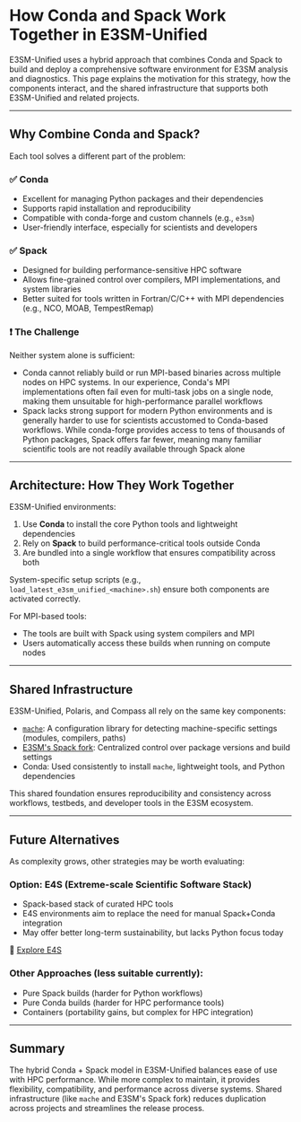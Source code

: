 # How Conda and Spack Work Together in E3SM-Unified

E3SM-Unified uses a hybrid approach that combines Conda and Spack to build
and deploy a comprehensive software environment for E3SM analysis and
diagnostics. This page explains the motivation for this strategy, how the
components interact, and the shared infrastructure that supports both
E3SM-Unified and related projects.

---

## Why Combine Conda and Spack?

Each tool solves a different part of the problem:

### ✅ Conda

* Excellent for managing Python packages and their dependencies
* Supports rapid installation and reproducibility
* Compatible with conda-forge and custom channels (e.g., `e3sm`)
* User-friendly interface, especially for scientists and developers

### ✅ Spack

* Designed for building performance-sensitive HPC software
* Allows fine-grained control over compilers, MPI implementations, and system
  libraries
* Better suited for tools written in Fortran/C/C++ with MPI dependencies
  (e.g., NCO, MOAB, TempestRemap)

### ❗ The Challenge

Neither system alone is sufficient:

* Conda cannot reliably build or run MPI-based binaries across multiple nodes
  on HPC systems. In our experience, Conda's MPI implementations often fail
  even for multi-task jobs on a single node, making them unsuitable for
  high-performance parallel workflows
* Spack lacks strong support for modern Python environments and is generally
  harder to use for scientists accustomed to Conda-based workflows. While
  conda-forge provides access to tens of thousands of Python packages, Spack
  offers far fewer, meaning many familiar scientific tools are not readily
  available through Spack alone

---

## Architecture: How They Work Together

E3SM-Unified environments:

1. Use **Conda** to install the core Python tools and lightweight dependencies
2. Rely on **Spack** to build performance-critical tools outside Conda
3. Are bundled into a single workflow that ensures compatibility across both

System-specific setup scripts (e.g., `load_latest_e3sm_unified_<machine>.sh`)
ensure both components are activated correctly.

For MPI-based tools:

* The tools are built with Spack using system compilers and MPI
* Users automatically access these builds when running on compute nodes

---

## Shared Infrastructure

E3SM-Unified, Polaris, and Compass all rely on the same key components:

* [`mache`](https://github.com/E3SM-Project/mache): A configuration library
  for detecting machine-specific settings (modules, compilers, paths)
* [E3SM's Spack fork](https://github.com/E3SM-Project/spack): Centralized
  control over package versions and build settings
* Conda: Used consistently to install `mache`, lightweight tools, and Python
  dependencies

This shared foundation ensures reproducibility and consistency across
workflows, testbeds, and developer tools in the E3SM ecosystem.

---

## Future Alternatives

As complexity grows, other strategies may be worth evaluating:

### Option: **E4S (Extreme-scale Scientific Software Stack)**

* Spack-based stack of curated HPC tools
* E4S environments aim to replace the need for manual Spack+Conda integration
* May offer better long-term sustainability, but lacks Python focus today

🔗 [Explore E4S](https://e4s.io)

### Other Approaches (less suitable currently):

* Pure Spack builds (harder for Python workflows)
* Pure Conda builds (harder for HPC performance tools)
* Containers (portability gains, but complex for HPC integration)

---

## Summary

The hybrid Conda + Spack model in E3SM-Unified balances ease of use with HPC
performance. While more complex to maintain, it provides flexibility,
compatibility, and performance across diverse systems. Shared infrastructure
(like `mache` and E3SM's Spack fork) reduces duplication across projects and
streamlines the release process.
